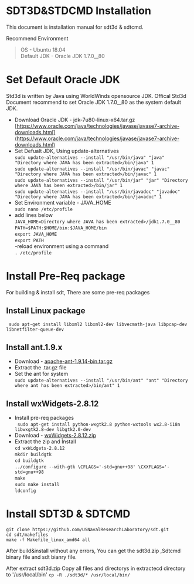 # SDT3D&STDCMD Installation

This document is installation manual for sdt3d & sdtcmd.

Recommend Environment
> OS - Ubuntu 18.04<br/>
> Default JDK - Oracle JDK 1.7.0__80
# Set Default Oracle JDK

Std3d is written by  Java using WorldWinds opensource JDK. 
Offical Std3d Document recommend to set Oracle JDK 1.7.0__80 as the system default JDK.
- Download Oracle JDK  - jdk-7u80-linux-x64.tar.gz <br/>
[https://www.oracle.com/java/technologies/javase/javase7-archive-downloads.html](https://www.oracle.com/java/technologies/javase/javase7-archive-downloads.html)
- Set Defualt JDK, Using update-alternatives<br/>
`sudo update-alternatives --install "/usr/bin/java" "java" "Directory where JAVA has been extracted>/bin/java" 1`<br/>
`sudo update-alternatives --install "/usr/bin/javac" "javac" "Directory where JAVA has been extracted>/bin/javac" 1`<br/>
`sudo update-alternatives --install "/usr/bin/jar" "jar" "Directory where JAVA has been extracted>/bin/jar" 1`<br/>
`sudo update-alternatives --install "/usr/bin/javadoc" "javadoc" "Directory where JAVA has been extracted>/bin/javadoc" 1`<br/>
- Set Environment variable - JAVA_HOME<br/>
`sudo nano /etc/profile`<br/>
- add lines below<br/>
`JAVA_HOME=Directory where JAVA has been extracted>/jdk1.7.0__80`<br/>
`PATH=$PATH:$HOME/bin:$JAVA_HOME/bin`<br/>
`export JAVA_HOME`<br/>
`export PATH`<br/>
-reload environment using a command<br/>
`. /etc/profile`

# Install Pre-Req package 
For building & install sdt,
There are some pre-req packages

## Install Linux package
` sudo apt-get install libxml2 libxml2-dev libvecmath-java libpcap-dev libnetfilter-queue-dev`

## Install ant.1.9.x

- Download - [apache-ant-1.9.14-bin.tar.gz](http://mirrors.ibiblio.org/apache//ant/binaries/apache-ant-1.9.14-bin.tar.gz)
- Extract the .tar.gz file
- Set the ant for system<br/>
`sudo update-alternatives --install "/usr/bin/ant" "ant" "Directory where ant has been extracted>/bin/ant" 1`

## Install wxWidgets-2.8.12
- Install pre-req packages<br/>
` sudo apt-get install python-wxgtk2.8 python-wxtools wx2.8-i18n libwxgtk2.8-dev libgtk2.0-dev`
- Download - [wxWidgets-2.8.12.zip](https://github.com/wxWidgets/wxWidgets/releases/download/v2.8.12/wxMSW-2.8.12.zip)
- Extract the zip and Install<br/>
`cd wxWidgets-2.8.12`<br/>
`mkdir buildgtk`<br/>
`cd buildgtk`<br/>
`../configure --with-gtk \CFLAGS='-std=gnu++98' \CXXFLAGS='-std=gnu++98`<br/>
`make`<br/>
`sudo make install`<br/>
`ldconfig`

# Install SDT3D & SDTCMD

`git clone https://github.com/USNavalResearchLaboratory/sdt.git`<br/>
 `cd sdt/makefiles`<br/>
 `make -f Makefile_linux_amd64 all`

  After build&install  without any errors,
  You can get the sdt3d.zip ,Sdtcmd binary file and sdt bianry file.

  After extract sdt3d.zip
  Copy all files and directorys in extractecd directory to '/usr/local/bin'
  `cp -R ./sdt3d/* /usr/local/bin/`<br/>
  
 
